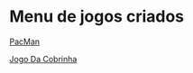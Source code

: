 # Menu de jogos criados 

[PacMan](https://byjoao1.github.io/PacMan2/)

[Jogo Da Cobrinha](https://byjoao1.github.io/Jogo_Da_Cobrinha/)
